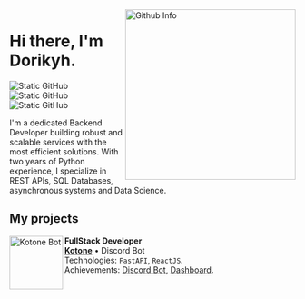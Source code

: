 <img align='right' src="https://github-readme-stats.vercel.app/api/top-langs/?username=dorikyh&layout=pie&theme=tokyonight" alt="Github Info" min-width="300px" max-width="300px" width="300px" align="right">

# Hi there, I'm Dorikyh.

<img src="https://img.shields.io/static/v1?label=Overview&message=dorikyh&color=f8efd4&style=for-the-badge&logo=GitHub" alt="Static GitHub"> <img src="https://img.shields.io/badge/Python-3776AB?style=for-the-badge&logo=python&logoColor=white" alt="Static GitHub"> <img src="https://img.shields.io/badge/Node.js-43853D?style=for-the-badge&logo=node.js&logoColor=white" alt="Static GitHub">

<p>I'm a dedicated Backend Developer building robust and scalable services with the most efficient solutions. With two years of Python experience, I specialize in REST APIs, SQL Databases, asynchronous systems and Data Science.</p>

## My projects

[<img align="left" height="94px" width="94px" alt="Kotone Bot" src="https://www.kotone.tech/kotone-256.png"/>](https://www.kotone.tech/)

**FullStack Developer** \
[**Kotone**](https://www.kotone.tech/) • Discord Bot \
Technologies: `FastAPI`, `ReactJS`.\
Achievements: [Discord Bot](https://www.kotone.tech/), [Dashboard](https://kotone.tech/).
<br/>
